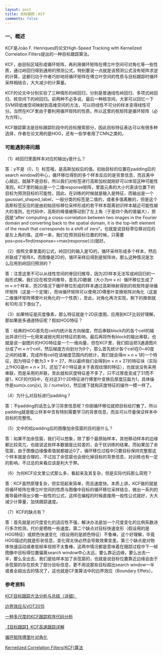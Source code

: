 ```yaml
---
layout: post
title: 目标跟踪：KCF
comments: false
---
```


<!--more-->

### 一、概述 ###

KCF是João F. Henriques的论文High-Speed Tracking with Kernelized Correlation Filters提出的一种目标跟踪算法。

KCF，由目标区域形成循环矩阵，再利用循环矩阵在傅立叶空间可对角化等一些性质，通过岭回归得到通用的预测公式，特别要说一点就是该预测公式没有矩阵求逆的计算，这都归功于作者巧妙地将循环矩阵在傅立叶空间的性质与目标跟踪时循环采样相结合，大大减少的计算量。

KCF的论文中分别实验了三种情形的岭回归，分别是普通线性岭回归、多项式岭回归、核空间下的岭回归。前两种不必多说，最后一种核空间，大家可以回忆一下SVM将低维空间映射到高维空间的方法，可以将线性不可分的样本变得线性可分。当然在KCF里由于要利用循环矩阵的性质，所以这里的核矩阵是循环矩阵（必为方阵）。

KCF跟踪算法是目标跟踪阶段中的目标搜索部分，因此目标特征表达可以有很多种选择，作者在论文用的是HOG，还有一些学者用了CNN之类的。

### 可能遇到得问题 ###

（1）岭回归里面样本对应的输出y是什么？

答：y不是（0，1）标签哦，是高斯加权后的值。初始目标的位置在padding后的search window的中心，循环移位得到的多个样本反应的是背景信息，而且离中心越远，就越不是目标，所以我们对标签进行高斯加权就刚好可以体现这种可能性准则。KCF里的输出是一个二维response矩阵，里面元素的大小代表该位置下的目标为预测目标的可能性，因此，在训练的时候就是输入是特征，而输出是一个gaussian_shaped_label，一般分类的标签是二值的，或者多值离散的，但是这个高斯标签反应的是由初始目标移位采样形成的若干样本距离初识样本越近可能性越大的准则，在代码中，高斯的峰值被移动到了左上角（于是四个角的值偏大），原因是“after computing a cross-correlation between two images in the Fourier domain and converting back to the spatial domain, it is the top-left element of the result that corresponds to a shift of zero”，也就是说目标零位移对应的是左上角的值。这样一来，我们在预测目标位置的时候，只需要pos=pos+find(response==max(response(:)))就好。

（2）按照文章里面的公式，岭回归的输入是1D的，循环采样形成多个样本，然后并联成了矩阵X，而图像是2D的，循环采样后得到是矩阵块，那么这种情况是怎么应用到岭回归预测的？

答：注意这里不可以从线性空间的脊回归推导，因为2D样本无法写成岭回归的一般形式解。我们应在核空间推导，首先2D数据（大小为$m\times n$）循环移位生成了$m\times n$个样本，而2D情况下循环移位形成的样本通过高斯映射得到的核矩阵是块循环矩阵（这是一个定理），而块循环矩阵可以使用2D傅里叶变换矩阵对角化（这是二维循环矩阵傅里叶对角化的一个性质），至此，对角化再次实现，剩下的推倒就和1D形况下类似了。

（3）如果特征是灰度像素，那么特征就是个2D灰度图，应用到KCF比较好理解，那如果是多通道特征呢？假如HOG特征？

答：经典的HOG首先在cell内统计各方向梯度，然后串联block内的各个cell的输出并进行归一化用来减弱光照对特征的影响，最后再将所有block的输出串联，也就是说一副图片的HOG特征是一个一维向量，但在KCF里，我们假设把3通道图片分成了$m\times n$个cell，然后梯度方向划分为9个，那么首先统计各个cell在0~40度之间的结果，完成所有cell在该梯度范围内的统计，我们就会得$m\times n \times 1$的一个特征，因为特征个数为$3\times 9=27$，所以最终我们会得到$m\times n \times 27$的特征块（实际上fHOG是$m\times n \times 31$，还加了4个特征是关于表观纹理的特征），也就说没有采用串联，而是采用的并联，至此就和灰度特征差不多了，只不过厚度变成了31而不是1，KCF的代码中，在对这31个2D特征进行傅里叶变换后厚度压扁为1，具体操作是sum(x.conj(x), 3) / numel(x)，然后接下就和灰度特征的操作一模一样了。

（4）为什么对目标进行padding？

答：不padding的话怎么学习背景信息呢？你刚循环移位就把目标给打散了。所以padding就是能让样本中含有特别需要学习的背景信息，而且可以尽量保证样本中目标的完整性。

（5）文中的给padding后的图像加余弦窗的目的是什么？

答：如果不加余弦窗，我们可以想象，除了那个最原始样本，其他移动样本的边缘都比较突兀，也就说这些样本数据是比较差的，会干扰训练的结果。而如果加了余弦窗，由于图像边缘像素值就都接近0了，循环移位过程中只要目标保持完整那这个样本就是合理的，不过加了余弦窗也会弱化掉目标的背景信息，对训练也有一定的影响，不过总的来看应该是利大于弊。

（6）为何KCF论文里公式那么多，看起来及其复杂，但是实际代码那么简短？

答：KCF虽然原理复杂，但实现起来简单，而且速度快。本质上讲，KCF做的就是将循环矩阵在傅立叶空间的性质与图像中目标的循环移位采样结合，做出一系列的推导最终得出少数一般性的公式，这样在编程的时候直接用一般性公式就好，大大减少计算量，加快跟踪速度。

（7）KCF的缺点有？

答：首先就是对尺度变化的适应性不强，解决办法是加一个尺度变化的比例系数进行多次检测，代价是牺牲一些速度。第二个缺点对目标快速变形（假设用的是HOG特征）或颜色快速变化（假设用的是颜色特征）不鲁棒，这个好理解，毕竟HOG描述的就是形状信息，变化得太快必然会导致效果变差。第三个缺点是对物体快速运动或者低帧率视频不太鲁棒，这两中情况都是意味着在跟踪过程中下一帧图像中目标得位置偏离search window中心太远，要么靠近边缘，要么出去一半，要么全出去，我们是给样本加了余弦窗的，也就是说目标位置靠近边缘会由于余弦窗的存在损失了部分目标信息，更不用说那些目标超出search window一半或者全超出去的情况了，这也就是CF类算法中的边界效应（Boundary Effets）。

### 参考资料 ###

[KCF目标跟踪方法分析与总结（详细）](http://www.cnblogs.com/YiXiaoZhou/p/5925019.html)

[边界效应与VOT2015](https://zhuanlan.zhihu.com/p/26417182)

[一种多尺度的KCF跟踪程序代码分析](http://blog.csdn.net/bisheng250/article/details/53672247)

[【目标跟踪】KCF高速跟踪详解](http://blog.csdn.net/shenxiaolu1984/article/details/50905283)

[循环矩阵傅里叶对角化](http://blog.csdn.net/shenxiaolu1984/article/details/50884830)

[Kernelized Correlation Filters(KCF)算法](http://www.360doc.com/content/16/0302/13/25664332_538789414.shtml)
